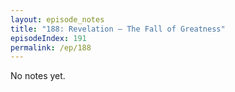 ```yaml
---
layout: episode_notes
title: "188: Revelation — The Fall of Greatness"
episodeIndex: 191
permalink: /ep/188
---
```

No notes yet.
